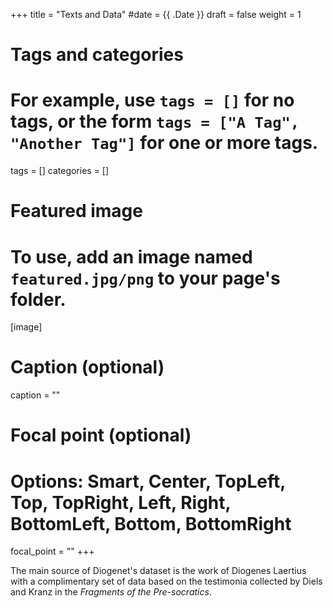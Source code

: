 +++
title = "Texts and Data"
#date = {{ .Date }}
draft = false
weight = 1

# Tags and categories
# For example, use `tags = []` for no tags, or the form `tags = ["A Tag", "Another Tag"]` for one or more tags.
tags = []
categories = []

# Featured image
# To use, add an image named `featured.jpg/png` to your page's folder. 
[image]
  # Caption (optional)
  caption = ""

  # Focal point (optional)
  # Options: Smart, Center, TopLeft, Top, TopRight, Left, Right, BottomLeft, Bottom, BottomRight
  focal_point = ""
+++



The main source of Diogenet's dataset is the work of Diogenes Laertius with a complimentary set of data based on  the testimonia collected by Diels and Kranz  in the *Fragments of the Pre-socratics*. 